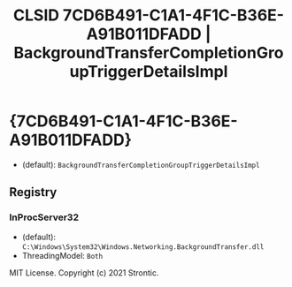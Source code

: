 ﻿---
title: "CLSID 7CD6B491-C1A1-4F1C-B36E-A91B011DFADD | BackgroundTransferCompletionGroupTriggerDetailsImpl"
excerpt: What is COM-Object CLSID 7CD6B491-C1A1-4F1C-B36E-A91B011DFADD?
---

# {7CD6B491-C1A1-4F1C-B36E-A91B011DFADD}

* (default): `BackgroundTransferCompletionGroupTriggerDetailsImpl`

## Registry


### InProcServer32

* (default): `C:\Windows\System32\Windows.Networking.BackgroundTransfer.dll`
* ThreadingModel: `Both`

MIT License. Copyright (c) 2021 Strontic.


